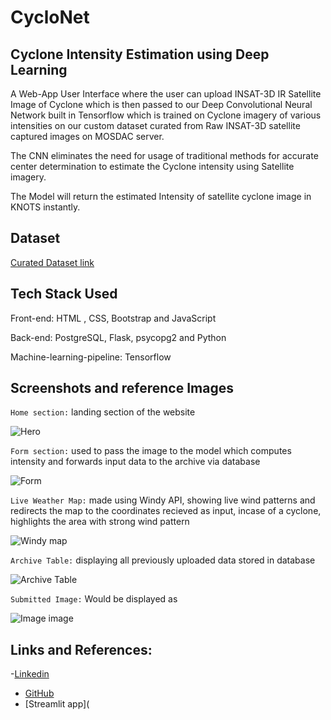# CycloNet

## Cyclone Intensity Estimation using Deep Learning

A Web-App User Interface where the user can upload INSAT-3D IR Satellite Image of Cyclone which is then passed to our Deep Convolutional Neural Network built in Tensorflow which is trained on Cyclone imagery of various intensities on our custom dataset curated from Raw INSAT-3D satellite captured images on MOSDAC server. 

The CNN eliminates the need for usage of traditional methods for accurate center determination to estimate the Cyclone intensity using Satellite imagery. 

The Model will return the estimated Intensity of satellite cyclone image in KNOTS instantly.

## Dataset

[Curated Dataset link](https://www.kaggle.com/datasets/sshubam/insat3d-infrared-raw-cyclone-images-20132021)

## Tech Stack Used

Front-end: HTML , CSS, Bootstrap and JavaScript

Back-end: PostgreSQL, Flask, psycopg2 and Python

Machine-learning-pipeline: Tensorflow


## Screenshots and reference Images

``Home section:`` landing section of the website

![Hero](https://user-images.githubusercontent.com/101162842/163724950-78dbfb1e-c414-4d2d-8a12-b7d4b2d4bdc6.jpg)


``Form section:`` used to pass the image to the model which computes intensity and forwards input data to the archive via database

![Form](https://user-images.githubusercontent.com/101162842/163724953-f8479e57-267e-4560-8a1c-9761afe49f35.jpg)


``Live Weather Map:`` made using Windy API, showing live wind patterns and redirects the map to the coordinates recieved as input, incase of a cyclone, highlights the area with strong wind pattern

![Windy map](https://user-images.githubusercontent.com/101162842/163724954-7d91ff9a-be77-436a-967c-a067c485af4f.jpg)


``Archive Table:`` displaying all previously uploaded data stored in database

![Archive Table](https://user-images.githubusercontent.com/101162842/163724961-db84f65f-4d13-49dc-8d97-d30726918a14.jpg)


``Submitted Image:`` Would be displayed as

![Image image](https://user-images.githubusercontent.com/101162842/163724965-9bdb6f09-1d3f-4d4b-be08-dfd7bfdcde03.jpg)


## Links and References: 
-[Linkedin](https://www.linkedin.com/in/sparsh-jain-346249236/)

- [GitHub](https://github.com/cycloneintensity/CrossKnotHacks-Cyclonet)
- [Streamlit app](
